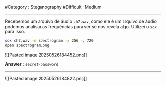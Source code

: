 #Category : Steganography #Difficult : Medium
***
Recebemos um arquivo de áudio `ch7.wav`, como ele é um arquivo de áudio podemos analisar as frequências para ver se nos revela algo. Utilizei o `sox` para isso.
```sh
sox ch7.wav -n spectrogram -x 256 -y 720
open spectrogram.png
```
![[Pasted image 20250526184452.png]]

**Answer :** `secret-password`
***
![[Pasted image 20250526184822.png]]